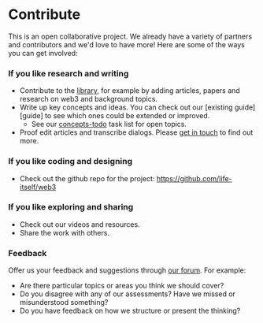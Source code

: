 # Contribute

This is an open collaborative project. We already have a variety of partners and contributors and we'd love to have more! Here are some of the ways you can get involved:

### If you like research and writing

* Contribute to the [library][], for example by adding articles, papers and research on web3 and background topics.
* Write up key concepts and ideas. You can check out our [existing guide][guide] to see which ones could be extended or improved.
	* See our [concepts-todo](../../meta/concepts-todo.md) task list for open topics.
* Proof edit articles and transcribe dialogs. Please [get in touch][contact] to find out more.

### If you like coding and designing
* Check out the github repo for the project: https://github.com/life-itself/web3

### If you like exploring and sharing
* Check out our videos and resources.
* Share the work with others.

### Feedback

Offer us your feedback and suggestions through [our forum][forum]. For example:

* Are there particular topics or areas you think we should cover?
* Do you disagree with any of our assessments? Have we missed or misunderstood something?
* Do you have feedback on how we structure or present the thinking?

[library]: /library
[contact]: /contact
[concepts]: /guide
[forum]: https://github.com/life-itself/web3/discussions
